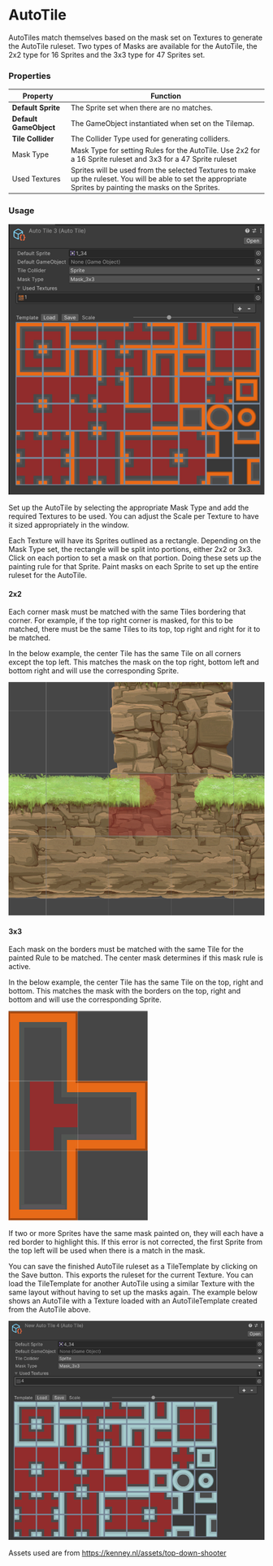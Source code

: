 # AutoTile

AutoTiles match themselves based on the mask set on Textures to generate the AutoTile ruleset. Two types of Masks are available for the AutoTile, the 2x2 type for 16 Sprites and the 3x3 type for 47 Sprites set.

### Properties
| Property               | Function                                                                                                                                                      |
|------------------------|---------------------------------------------------------------------------------------------------------------------------------------------------------------|
| __Default Sprite__     | The Sprite set when there are no matches.                                                                                                                     |
| __Default GameObject__ | The GameObject instantiated when set on the Tilemap.                                                                                                          |
| __Tile Collider__      | The Collider Type used for generating colliders.                                                                                                              |
| Mask Type              | Mask Type for setting Rules for the AutoTile. Use 2x2 for a 16 Sprite ruleset and 3x3 for a 47 Sprite ruleset                                                 |
| Used Textures          | Sprites will be used from the selected Textures to make up the ruleset. You will be able to set the appropriate Sprites by painting the masks on the Sprites. |

### Usage

![AutoTile Editor](images/AutoTileEditor.png)

Set up the AutoTile by selecting the appropriate Mask Type and add the required Textures to be used. You can adjust the Scale per Texture to have it sized appropriately in the window.

Each Texture will have its Sprites outlined as a rectangle. Depending on the Mask Type set, the rectangle will be split into portions, either 2x2 or 3x3. Click on each portion to set a mask on that portion. Doing these sets up the painting rule for that Sprite. Paint masks on each Sprite to set up the entire ruleset for the AutoTile. 

#### 2x2

Each corner mask must be matched with the same Tiles bordering that corner. For example, if the top right corner is masked, for this to be matched, there must be the same Tiles to its top, top right and right for it to be matched.

In the below example, the center Tile has the same Tile on all corners except the top left. This matches the mask on the top right, bottom left and bottom right and will use the corresponding Sprite.

![2x2 Mask](images/2x2Mask.png)

#### 3x3

Each mask on the borders must be matched with the same Tile for the painted Rule to be matched. The center mask determines if this mask rule is active.

In the below example, the center Tile has the same Tile on the top, right and bottom. This matches the mask with the borders on the top, right and bottom and will use the corresponding Sprite. 

![3x3 Mask](images/3x3Mask.png)

If two or more Sprites have the same mask painted on, they will each have a red border to highlight this. If this error is not corrected, the first Sprite from the top left will be used when there is a match in the mask.

You can save the finished AutoTile ruleset as a TileTemplate by clicking on the Save button. This exports the ruleset for the current Texture. You can load the TileTemplate for another AutoTile using a similar Texture with the same layout without having to set up the masks again. The example below shows an AutoTile with a Texture loaded with an AutoTileTemplate created from the AutoTile above. 

![Similar Texture with loaded AutoTile Template](images/LoadAutoTileTemplate.png)

Assets used are from https://kenney.nl/assets/top-down-shooter